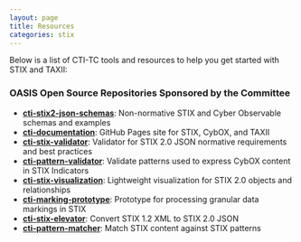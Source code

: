 ```yaml
---
layout: page
title: Resources
categories: stix
---
```


Below is a list of CTI-TC tools and resources to help you get started with STIX and TAXII:

### OASIS Open Source Repositories Sponsored by the Committee
-   [**cti-stix2-json-schemas**](https://github.com/oasis-open/cti-stix2-json-schemas): Non-normative STIX and Cyber Observable schemas and examples
-   [**cti-documentation**](https://github.com/oasis-open/cti-documentation): GitHub Pages site for STIX, CybOX, and TAXII
-   [**cti-stix-validator**](https://github.com/oasis-open/cti-stix-validator): Validator for STIX 2.0 JSON normative requirements and best practices
-   [**cti-pattern-validator**](https://github.com/oasis-open/cti-pattern-validator): Validate patterns used to express CybOX content in STIX Indicators
-   [**cti-stix-visualization**](https://github.com/oasis-open/cti-stix-visualization): Lightweight visualization for STIX 2.0 objects and relationships
-   [**cti-marking-prototype**](https://github.com/oasis-open/cti-marking-prototype): Prototype for processing granular data markings in STIX
-   [**cti-stix-elevator**](https://github.com/oasis-open/cti-stix-elevator): Convert STIX 1.2 XML to STIX 2.0 JSON
-   [**cti-pattern-matcher**](https://github.com/oasis-open/cti-pattern-matcher): Match STIX content against STIX patterns
